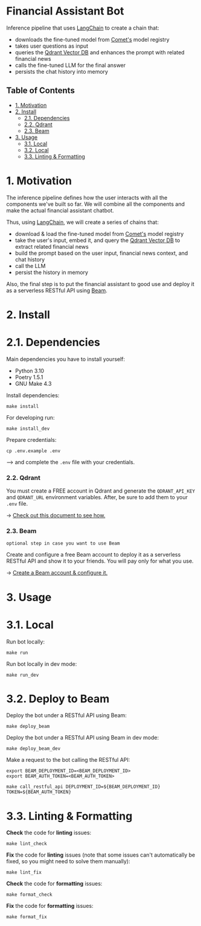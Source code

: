 # Financial Assistant Bot

Inference pipeline that uses [LangChain](https://github.com/langchain-ai/langchain) to create a chain that:
* downloads the fine-tuned model from [Comet's](https://www.comet.com?utm_source=thepauls&utm_medium=partner&utm_content=github) model registry
* takes user questions as input
* queries the [Qdrant Vector DB](https://qdrant.tech/?utm_source=thepauls&utm_medium=partner&utm_content=github) and enhances the prompt with related financial news
* calls the fine-tuned LLM for the final answer
* persists the chat history into memory 


## Table of Contents

- [1. Motivation](#1-motivation)
- [2. Install](#2-install)
    - [2.1. Dependencies](#21-dependencies)
    - [2.2. Qdrant](#21-qdrant)
    - [2.3. Beam](#21-beam)
- [3. Usage](#3-usage)
    - [3.1. Local](#31-local)
    - [3.2. Local](#32-deploy-to-beam)
    - [3.3. Linting & Formatting](#34-linting--formatting)

# 1. Motivation

The inference pipeline defines how the user interacts with all the components we've built so far. We will combine all the components and make the actual financial assistant chatbot.

Thus, using [LangChain](https://github.com/langchain-ai/langchain), we will create a series of chains that:
* download & load the fine-tuned model from [Comet's](https://www.comet.com?utm_source=thepauls&utm_medium=partner&utm_content=github) model registry
* take the user's input, embed it, and query the [Qdrant Vector DB](https://qdrant.tech/?utm_source=thepauls&utm_medium=partner&utm_content=github) to extract related financial news
* build the prompt based on the user input, financial news context, and chat history
* call the LLM
* persist the history in memory

Also, the final step is to put the financial assistant to good use and deploy it as a serverless RESTful API using [Beam](https://www.beam.cloud?utm_source=thepauls&utm_medium=partner&utm_content=github). 

# 2. Install 

# 2.1. Dependencies

Main dependencies you have to install yourself:
* Python 3.10
* Poetry 1.5.1
* GNU Make 4.3

Install dependencies:
```shell
make install
```

For developing run:
```shell
make install_dev
```

Prepare credentials:
```shell
cp .env.example .env
```
--> and complete the `.env` file with your credentials.

### 2.2. Qdrant

You must create a FREE account in Qdrant and generate the `QDRANT_API_KEY` and `QDRANT_URL` environment variables. After, be sure to add them to your `.env` file.

-> [Check out this document to see how.](https://qdrant.tech/documentation/cloud/authentication/?utm_source=thepauls&utm_medium=partner&utm_content=github)


### 2.3. Beam
`optional step in case you want to use Beam` 

Create and configure a free Beam account to deploy it as a serverless RESTful API and show it to your friends. You will pay only for what you use. 

-> [Create a Beam account & configure it.](https://www.beam.cloud?utm_source=thepauls&utm_medium=partner&utm_content=github)


# 3. Usage

# 3.1. Local

Run bot locally:
```shell
make run
```

Run bot locally in dev mode:
```shell
make run_dev
```

# 3.2. Deploy to Beam

Deploy the bot under a RESTful API using Beam:
```shell
make deploy_beam
```

Deploy the bot under a RESTful API using Beam in dev mode:
```shell
make deploy_beam_dev
```

Make a request to the bot calling the RESTful API:
```shell
export BEAM_DEPLOYMENT_ID=<BEAM_DEPLOYMENT_ID>
export BEAM_AUTH_TOKEN=<BEAM_AUTH_TOKEN>

make call_restful_api DEPLOYMENT_ID=${BEAM_DEPLOYMENT_ID} TOKEN=${BEAM_AUTH_TOKEN} 
```

# 3.3. Linting & Formatting

**Check** the code for **linting** issues:
```shell
make lint_check
```

**Fix** the code for **linting** issues (note that some issues can't automatically be fixed, so you might need to solve them manually):
```shell
make lint_fix
```

**Check** the code for **formatting** issues:
```shell
make format_check
```

**Fix** the code for **formatting** issues:
```shell
make format_fix
```
